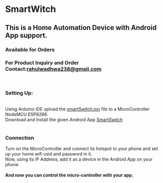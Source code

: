 # SmartWitch

<h2>This is a Home Automation Device with Android App support.</h2><h3> Available for Orders</h3>
<h3>For Product Inquiry and Order<br> 
  Contact:<a target="blank" href="mailto:rahulwadhwa238@gmail.com">rahulwadhwa238@gmail.com</a></h3>
<br>
<h3>Setting Up:</h3>
  <br>
  Using Arduino IDE upload the <a target="blank" href="https://github.com/playatdarkness/SmartWitch/blob/master/smartSwitch.ino">smartSwitch.ino</a> file to a MicroController NodeMCU ESP8266.<br>
  Download and Install the given Android App <a target="blank" href="https://play.google.com/store/apps/details?id=com.smart.smartswitch">SmartSwitch</a><br>
  <br>
<h3>Connection</h3>
  Turn on the MicroController and connect its hotspot to your phone and set up your home wifi usid and password in it.<br>
  Now, using its IP Address, add it as a device in the Android App on your phone.<br>
  <br>
  <b>And now you can control the micro-controller with your app.</b>
  
